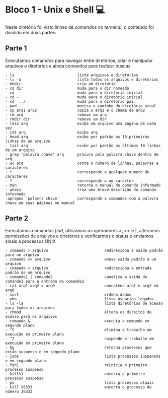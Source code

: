 # Bloco 1 - Unix e Shell :computer:

Neste diretório foi visto linhas de _comandos no terminal_, o conteúdo foi dividido em duas partes:

## Parte 1

Executamos comandos para navegar entre diretórios, criar e manipular arquivos e diretórios e ainda comandos para realizar buscas 

    - ls                            lista arquivos e diretórios 
    - ls -a                         lista todos os arquivos e diretórios 
    - mkdir                         cria um diretório 
    - cd dir                        muda para o dir nomeado 
    - cd                            muda para o diretório inicial 
    - cd ~                          muda para o diretório inicial 
    - cd  ../                       muda para o diretório pai 
    - pwd                           mostra o caminho do diretório atual 
    - cp arq1 arq2                  copia o arq1 e o chama de arq2
    - rm arq                        remove um arq
    - rmdir dir                     remove um dir
    - less arq                      exibe um arquivo uma página de cada vez
    - cat arq                       exibe arq
    - head arq                      exibe por padrão as 10 primeiras linhas de um arquivo 
    - tail arq                      exibe por padrão as últimas 10 linhas de um arquivo 
    - grep 'palavra chave' arq      procura pela palavra chave dentro de arq
    - wc arq                        conta o número de linhas, palavras e caracteres
    - *                             corresponde a qualquer numero de caracteres
    - ?                             corresponde a um caracter 
    - man                           retorna o manual do comando informado     
    - whais                         traz uma breve descrição do comando informado 
    -apropos 'palavra chave'        corresponde a comandos com a palavra chave em suas páginas no manual 

## Parte 2

Executamos comandos _find_, utilizamos os operadores _>_, _>>_ e |,
alteramos permissões de arquivos e diretórios e 
verificarmos o status e enviamos sinais a processos UNIX 

  
    - comando > arquivo                         redireciona a saída padrão para um arquivo 
    - comando >> arquivo                        anexa saída padrão a um arquivo 
    - comando < arquivo                         redireciona a entrada padrão de um arquivo 
    - comando1 | comando2                       canaliza a saída do comando1 para a entrada do comando2
    - cat arq1 arq2 > arq0                      concatena arq1 e arq2 em arq0
    - sort                                      ordena dados 
    - who                                       lista usuários logados 
    - ls -la                                    lista diretórios de acesso para todos os arquivos 
    - chmod                                     altera os direitos de acesso para os arquivos 
    - comando &                                 executa o comando em segundo plano 
    - ^C                                        elimina o trabalho em execução em primeiro plano 
    - ^Z                                        suspende o trabalho em execução em primeiro plano 
    - bg                                        retorna processos que estão suspenso e em segundo plano 
    - jobs                                      lista processos suspensos e em segundo plano 
    - fg%1                                      reinicia o primeiro processo suspenso 
    - kill%1                                    encerra o primeiro processo suspenso 
    - ps                                        lista processos atuais 
    - kill 26333                                encerra o processo de número 26333



